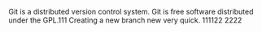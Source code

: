 Git is a distributed version control system.
Git is free software distributed under the GPL.111
Creating a new branch new very quick.
111122
2222


